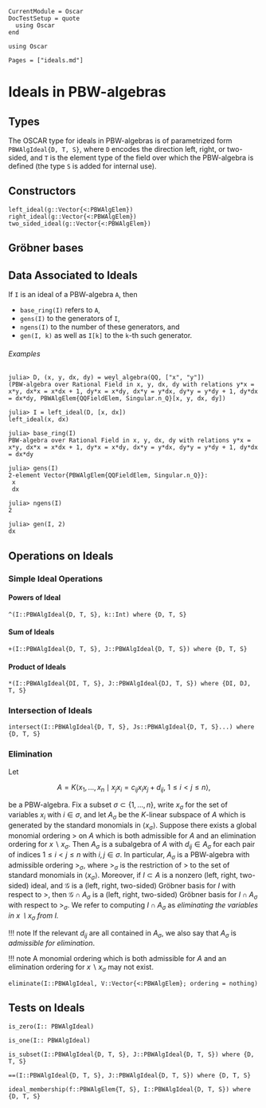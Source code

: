```@meta
CurrentModule = Oscar
DocTestSetup = quote
  using Oscar
end
```

```@setup oscar
using Oscar
```

```@contents
Pages = ["ideals.md"]
```

# Ideals in PBW-algebras

## Types

The OSCAR type for ideals in PBW-algebras is of parametrized form
`PBWAlgIdeal{D, T, S}`, where `D` encodes the direction left, right,
or two-sided, and `T` is the element type of the field over which
the PBW-algebra is defined (the type `S` is added for internal use).

## Constructors

```@docs
left_ideal(g::Vector{<:PBWAlgElem})
right_ideal(g::Vector{<:PBWAlgElem})
two_sided_ideal(g::Vector{<:PBWAlgElem})
```

## Gröbner bases

## Data Associated to Ideals

If `I` is an ideal of a PBW-algebra  `A`, then

- `base_ring(I)` refers to `A`,
- `gens(I)` to the generators of `I`,
- `ngens(I)` to the number of these generators, and
- `gen(I, k)` as well as `I[k]` to the `k`-th such generator.

###### Examples

```jldoctest
julia> D, (x, y, dx, dy) = weyl_algebra(QQ, ["x", "y"])
(PBW-algebra over Rational Field in x, y, dx, dy with relations y*x = x*y, dx*x = x*dx + 1, dy*x = x*dy, dx*y = y*dx, dy*y = y*dy + 1, dy*dx = dx*dy, PBWAlgElem{QQFieldElem, Singular.n_Q}[x, y, dx, dy])

julia> I = left_ideal(D, [x, dx])
left_ideal(x, dx)

julia> base_ring(I)
PBW-algebra over Rational Field in x, y, dx, dy with relations y*x = x*y, dx*x = x*dx + 1, dy*x = x*dy, dx*y = y*dx, dy*y = y*dy + 1, dy*dx = dx*dy

julia> gens(I)
2-element Vector{PBWAlgElem{QQFieldElem, Singular.n_Q}}:
 x
 dx

julia> ngens(I)
2

julia> gen(I, 2)
dx

```

## Operations on Ideals

### Simple Ideal Operations

#### Powers of Ideal

```@docs
^(I::PBWAlgIdeal{D, T, S}, k::Int) where {D, T, S}
```

#### Sum of Ideals

```@docs
+(I::PBWAlgIdeal{D, T, S}, J::PBWAlgIdeal{D, T, S}) where {D, T, S}
```

#### Product of Ideals

```@docs
*(I::PBWAlgIdeal{DI, T, S}, J::PBWAlgIdeal{DJ, T, S}) where {DI, DJ, T, S}
```

### Intersection of Ideals

```@docs
intersect(I::PBWAlgIdeal{D, T, S}, Js::PBWAlgIdeal{D, T, S}...) where {D, T, S}
```

### Elimination

Let

```math
A = K\langle x_1, \dots , x_n \mid x_jx_i = c_{ij}x_ix_j+d_{ij},  \ 1\leq i<j \leq n \rangle,
```
be a PBW-algebra. Fix a subset $\sigma\subset \{1,\dots, n\}$, write $x_\sigma$ 
for the set of variables $x_i$ with $i\in\sigma$, and let $A_\sigma$ be the $K$-linear 
subspace of $A$ which is generated by the standard monomials in $\langle x_\sigma \rangle$.
Suppose there exists a global monomial ordering $>$ on $A$ which is both admissible for $A$
and an elimination ordering for $x\smallsetminus x_\sigma$. Then $A_\sigma$ is a subalgebra
of $A$ with $d_{ij}\in A_\sigma$ for each pair of indices $1\leq i<j \leq n$ with $i,j\in\sigma$.
In particular, $A_\sigma$  is a PBW-algebra with admissible ordering $>_\sigma$, where $>_\sigma$
is the restriction of $>$ to the set of standard monomials in  $\langle x_\sigma\rangle$. Moreover,
if $I\subset A$ is a nonzero (left, right, two-sided) ideal, and $\mathcal G$ is a (left, right, two-sided)
Gröbner basis for $I$ with respect to $>$, then $\mathcal G\cap A_\sigma$ is a (left, right, two-sided)
Gröbner basis for $I\cap A_\sigma$ with respect to $>_\sigma$. We refer to computing $I\cap A_\sigma$
as *eliminating the variables in $x\smallsetminus x_\sigma$ from $I.$*

!!! note
    If the relevant $d_{ij}$ are all contained in $A_\sigma$, we also say that $A_\sigma$ is *admissible for elimination*.

!!! note
    A monomial ordering which is both admissible for $A$ and an elimination ordering for $x\smallsetminus x_\sigma$ may not exist. 

```@docs
eliminate(I::PBWAlgIdeal, V::Vector{<:PBWAlgElem}; ordering = nothing)
```

## Tests on Ideals

```@docs
is_zero(I:: PBWAlgIdeal)
```

```@docs
is_one(I:: PBWAlgIdeal)
```

```@docs
is_subset(I::PBWAlgIdeal{D, T, S}, J::PBWAlgIdeal{D, T, S}) where {D, T, S}
```

```@docs
==(I::PBWAlgIdeal{D, T, S}, J::PBWAlgIdeal{D, T, S}) where {D, T, S}
```

```@docs
ideal_membership(f::PBWAlgElem{T, S}, I::PBWAlgIdeal{D, T, S}) where {D, T, S}
```

